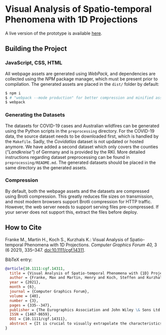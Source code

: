 # Visual Analysis of Spatio-temporal Phenomena with 1D Projections

A live version of the prototype is available [here](http://566a2c3d-1608-4879-9865-345003f9aabf.ma.bw-cloud-instance.org).

## Building the Project
### JavaScript, CSS, HTML

All webpage assets are generated using *WebPack,* and dependencies are collected using the *NPM* package manager, which must be present prior to compilation.
The generated assets are placed in the `dist/` folder by default:
``` sh
$ npm i
$ # "webpack --mode production" for better compression and minified assets
$ webpack
```


### Generating the Datasets

The datasets for COVID-19 cases and Australian wildfires can be generated using the Python scripts in the `preprocessing` directory.
For the COVID-19 data, the source dataset needs to be downloaded first, which is handled by the `Makefile`.
Sadly, the *Covidatlas* dataset is not updated or hosted anymore.
We have added a second dataset which only covers the counties (*"Landkreise"*) of Germany and is provided by the RKI.
More detailed instructions regarding dataset preprocessing can be found in `preprocessing/README.md`.
The generated datasets should be placed in the same directory as the generated assets.


### Compression

By default, both the webpage assets and the datasets are compressed using Brotli compression.
This greatly reduces file sizes on transmission, and most modern browsers support Brotli compression for HTTP traffic.
However, the web server needs to support serving files pre-compressed.
If your server does not support this, extract the files before deploy.


## How to Cite

Franke M., Martin H., Koch S., Kurzhals K.: Visual Analysis of Spatio-temporal Phenomena with 1D Projections. *Computer Graphics Forum 40,* 3 (6 2021), 335–347. [doi:10.1111/cgf.14311](https://doi.org/10.1111/cgf.14311).

BibTeX entry:
``` bibtex
@article{10.1111:cgf.14311,
  title = {Visual Analysis of Spatio-temporal Phenomena with {1D} Projections},
  author = {Franke, Max and Martin, Henry and Koch, Steffen and Kurzhals, Kuno},
  year = {2021},
  month = {6},
  journal = {Computer Graphics Forum},
  volume = {40},
  number = {3},
  pages = {335--347},
  publisher = {The Eurographics Association and John Wiley \& Sons Ltd.},
  ISSN = {1467-8659},
  DOI = {10.1111/cgf.14311},
  abstract = {It is crucial to visually extrapolate the characteristics of their evolution to understand critical spatio-temporal events such as earthquakes, fires, or the spreading of a disease. Animations embedded in the spatial context can be helpful for understanding details, but have proven to be less effective for overview and comparison tasks. We present an interactive approach for the exploration of spatio-temporal data, based on a set of neighborhood-preserving 1D projections which help identify patterns and support the comparison of numerous time steps and multivariate data. An important objective of the proposed approach is the visual description of local neighborhoods in the 1D projection to reveal patterns of similarity and propagation. As this locality cannot generally be guaranteed, we provide a selection of different projection techniques, as well as a hierarchical approach, to support the analysis of different data characteristics. In addition, we offer an interactive exploration technique to reorganize and improve the mapping locally to users’ foci of interest. We demonstrate the usefulness of our approach with different real-world application scenarios and discuss the feedback we received from domain and visualization experts.}
}
```

